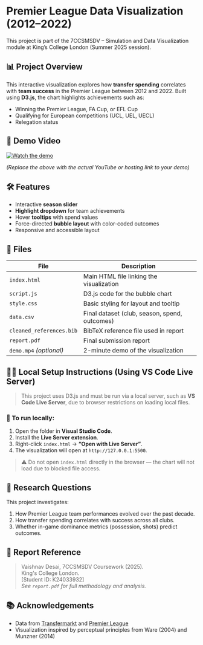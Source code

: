 
# Premier League Data Visualization (2012–2022)

This project is part of the 7CCSMSDV – Simulation and Data Visualization module at King’s College London (Summer 2025 session).

## 📊 Project Overview

This interactive visualization explores how **transfer spending** correlates with **team success** in the Premier League between 2012 and 2022. Built using **D3.js**, the chart highlights achievements such as:

- Winning the Premier League, FA Cup, or EFL Cup
- Qualifying for European competitions (UCL, UEL, UECL)
- Relegation status

## 🎥 Demo Video

[![Watch the demo](https://img.shields.io/badge/Watch%20Demo-Click%20Here-blue)](https://your-demo-link.com)

*(Replace the above with the actual YouTube or hosting link to your demo)*

## 🛠 Features

- Interactive **season slider**
- **Highlight dropdown** for team achievements
- Hover **tooltips** with spend values
- Force-directed **bubble layout** with color-coded outcomes
- Responsive and accessible layout

## 📁 Files

| File               | Description                                 |
|--------------------|---------------------------------------------|
| `index.html`       | Main HTML file linking the visualization    |
| `script.js`        | D3.js code for the bubble chart             |
| `style.css`        | Basic styling for layout and tooltip        |
| `data.csv`         | Final dataset (club, season, spend, outcomes) |
| `cleaned_references.bib` | BibTeX reference file used in report    |
| `report.pdf`       | Final submission report                     |
| `demo.mp4` *(optional)* | 2-minute demo of the visualization      |

## 🧑‍💻 Local Setup Instructions (Using VS Code Live Server)

> This project uses D3.js and must be run via a local server, such as **VS Code Live Server**, due to browser restrictions on loading local files.

### 🔧 To run locally:
1. Open the folder in **Visual Studio Code**.
2. Install the **Live Server extension**.
3. Right-click `index.html` → **“Open with Live Server”**.
4. The visualization will open at `http://127.0.0.1:5500`.

> ⚠️ Do not open `index.html` directly in the browser — the chart will not load due to blocked file access.

## 📄 Research Questions

This project investigates:

1. How Premier League team performances evolved over the past decade.
2. How transfer spending correlates with success across all clubs.
3. Whether in-game dominance metrics (possession, shots) predict outcomes.

## 🔗 Report Reference

> Vaishnav Desai, 7CCSMSDV Coursework (2025).  
> King's College London.  
> [Student ID: K24033932]  
> *See `report.pdf` for full methodology and analysis.*

## 📚 Acknowledgements

- Data from [Transfermarkt](https://transfermarkt.com) and [Premier League](https://premierleague.com)
- Visualization inspired by perceptual principles from Ware (2004) and Munzner (2014)
